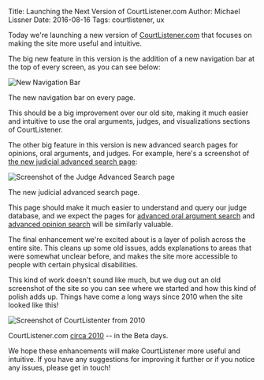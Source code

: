 Title: Launching the Next Version of CourtListener.com
Author: Michael Lissner
Date: 2016-08-16
Tags: courtlistener, ux

Today we're launching a new version of [CourtListener.com][cl] that focuses on making the site more useful and intuitive. 

The big new feature in this version is the addition of a new navigation bar at the top of every screen, as you can see below:
   
<div class="left-image">
    <img src="{static}/images/navbar.png"
         alt="New Navigation Bar"
         class="img-responsive border">
    <p class="caption">The new navigation bar on every page.</p>
</div>
<div class="clearfix"></div>

This should be a big improvement over our old site, making it much easier and intuitive to use the oral arguments, judges, and visualizations sections of CourtListener.

The other big feature in this version is new advanced search pages for opinions, oral arguments, and judges. For example, here's a screenshot of [the new judicial advanced search page][1]:

<div class="left-image">
    <img src="{static}/images/adv-search-judges.png"
         alt="Screenshot of the Judge Advanced Search page"
         class="img-responsive border">
    <p class="caption">The new judicial advanced search page.</p>
</div>
<div class="clearfix"></div>


This page should make it much easier to understand and query our judge database, and we expect the pages for [advanced oral argument search][2] and [advanced opinion search][3] will be similarly valuable.

The final enhancement we're excited about is a layer of polish across the entire site. This cleans up some old issues, adds explanations to areas that were somewhat unclear before, and makes the site more accessible to people with certain physical disabilities. 

This kind of work doesn't sound like much, but we dug out an old screenshot of the site so you can see where we started and how this kind of polish adds up. Things have come a long ways since 2010 when the site looked like this!

<div class="left-image">
    <img src="{static}/images/cl-2010.png"
         alt="Screenshot of CourtListenter from 2010"
         class="img-responsive border">
    <p class="caption">CourtListener.com <a href="https://web.archive.org/web/20100328140211/http://courtlistener.com/">circa 2010</a> -- in the Beta days.</p>
</div>
<div class="clearfix"></div>

We hope these enhancements will make CourtListener more useful and intuitive. If you have any suggestions for improving it further or if you notice any issues, please get in touch!


[1]: https://www.courtlistener.com/person/
[2]: https://www.courtlistener.com/audio/
[3]: https://www.courtlistener.com/opinion/
[cl]: https://www.courtlistener.com/
